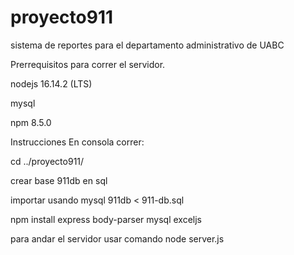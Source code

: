 # proyecto911
sistema de reportes para el departamento administrativo de UABC

Prerrequisitos para correr el servidor.



nodejs 16.14.2 (LTS)


mysql



npm 8.5.0


Instrucciones
En consola correr:


cd ../proyecto911/

crear base 911db en sql

importar usando mysql 911db < 911-db.sql

npm install express body-parser mysql exceljs


para andar el servidor usar comando
node server.js
